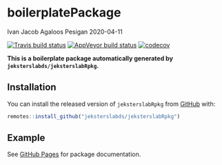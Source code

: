 boilerplatePackage
================
Ivan Jacob Agaloos Pesigan
2020-04-11

<!-- README.md is generated from README.Rmd. Please edit that file -->

<!-- badges: start -->

[![Travis build
status](https://travis-ci.org/jeksterslabds/boilerplatePackage.svg?branch=master)](https://travis-ci.org/jeksterslabds/boilerplatePackage)
[![AppVeyor build
status](https://ci.appveyor.com/api/projects/status/github/jeksterslabds/boilerplatePackage?branch=master&svg=true)](https://ci.appveyor.com/project/jeksterslabds/boilerplatePackage)
[![codecov](https://codecov.io/github/jeksterslabds/boilerplatePackage/branch/master/graphs/badge.svg)](https://codecov.io/github/jeksterslabds/boilerplatePackage)
<!-- badges: end -->

**This is a boilerplate package automatically generated by
`jeksterslabds/jeksterslabRpkg`.**

## Installation

You can install the released version of `jeksterslabRpkg` from
[GitHub](https://github.com/jeksterslabds/jeksterslabRpkg) with:

``` r
remotes::install_github("jeksterslabds/jeksterslabRpkg")
```

## Example

See [GitHub
Pages](https://jeksterslabds.github.io/boilerplatePackage/index.html)
for package documentation.
